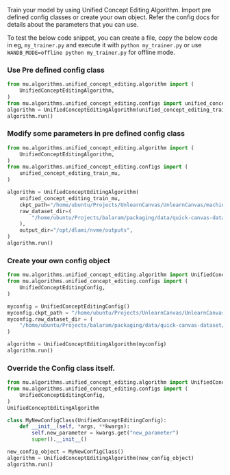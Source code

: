 Train your model by using Unified Concept Editing Algorithm. Import pre defined config classes or create your own object.
Refer the config docs for details about the parameters that you can use.

To test the below code snippet, you can create a file, copy the below code in eg, `my_trainer.py`
and execute it with `python my_trainer.py` or use `WANDB_MODE=offline python my_trainer.py` for offline mode.

### Use Pre defined config class
```python
from mu.algorithms.unified_concept_editing.algorithm import (
    UnifiedConceptEditingAlgorithm,
)
from mu.algorithms.unified_concept_editing.configs import unified_concept_editing_train_mu
algorithm = UnifiedConceptEditingAlgorithm(unified_concept_editing_train_mu)
algorithm.run()
```

### Modify some parameters in pre defined config class
```python
from mu.algorithms.unified_concept_editing.algorithm import (
    UnifiedConceptEditingAlgorithm,
)
from mu.algorithms.unified_concept_editing.configs import (
    unified_concept_editing_train_mu,
)

algorithm = UnifiedConceptEditingAlgorithm(
    unified_concept_editing_train_mu,
    ckpt_path="/home/ubuntu/Projects/UnlearnCanvas/UnlearnCanvas/machine_unlearning/models/diffuser/style50/",
    raw_dataset_dir=(
        "/home/ubuntu/Projects/balaram/packaging/data/quick-canvas-dataset/sample"
    ),
    output_dir="/opt/dlami/nvme/outputs",
)
algorithm.run()
```


### Create your own config object
```python
from mu.algorithms.unified_concept_editing.algorithm import UnifiedConceptEditingAlgorithm
from mu.algorithms.unified_concept_editing.configs import (
    UnifiedConceptEditingConfig,
)

myconfig = UnifiedConceptEditingConfig()
myconfig.ckpt_path = "/home/ubuntu/Projects/UnlearnCanvas/UnlearnCanvas/machine_unlearning/models/compvis/style50/compvis.ckpt"
myconfig.raw_dataset_dir = (
    "/home/ubuntu/Projects/balaram/packaging/data/quick-canvas-dataset/sample"
)

algorithm = UnifiedConceptEditingAlgorithm(myconfig)
algorithm.run()

```

### Override the Config class itself.
```python
from mu.algorithms.unified_concept_editing.algorithm import UnifiedConceptEditingAlgorithm
from mu.algorithms.unified_concept_editing.configs import (
    UnifiedConceptEditingConfig,
)
UnifiedConceptEditingAlgorithm

class MyNewConfigClass(UnifiedConceptEditingConfig):
    def __init__(self, *args, **kwargs):
        self.new_parameter = kwargs.get("new_parameter")
        super().__init__()

new_config_object = MyNewConfigClass()
algorithm = UnifiedConceptEditingAlgorithm(new_config_object)
algorithm.run()

```